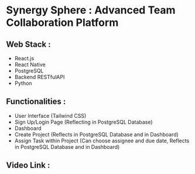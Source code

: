 # Synergy Sphere :  Advanced Team Collaboration Platform

## Web Stack : 
 - React.js
 - React Native
 - PostgreSQL
 - Backend RESTfulAPI
 - Python

## Functionalities : 
 - User Interface (Tailwind CSS)
 - Sign Up/Login Page (Reflecting in PostgreSQL Database)
 - Dashboard
 - Create Project (Reflects in PostgreSQL Database and in Dashboard)
 - Assign Task within Project (Can choose assignee and due date, Reflects in PostgreSQL Database and in Dashboard)

## Video Link : 
